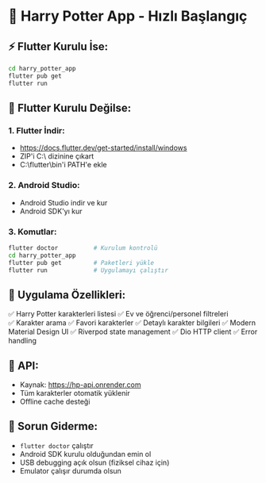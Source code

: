 # 🚀 Harry Potter App - Hızlı Başlangıç

## ⚡ Flutter Kurulu İse:
```bash
cd harry_potter_app
flutter pub get
flutter run
```

## 🔧 Flutter Kurulu Değilse:

### 1. Flutter İndir:
- https://docs.flutter.dev/get-started/install/windows
- ZIP'i C:\ dizinine çıkart
- C:\flutter\bin'i PATH'e ekle

### 2. Android Studio:
- Android Studio indir ve kur
- Android SDK'yı kur

### 3. Komutlar:
```bash
flutter doctor          # Kurulum kontrolü
cd harry_potter_app
flutter pub get         # Paketleri yükle
flutter run             # Uygulamayı çalıştır
```

## 📱 Uygulama Özellikleri:
✅ Harry Potter karakterleri listesi
✅ Ev ve öğrenci/personel filtreleri  
✅ Karakter arama
✅ Favori karakterler
✅ Detaylı karakter bilgileri
✅ Modern Material Design UI
✅ Riverpod state management
✅ Dio HTTP client
✅ Error handling

## 🎯 API:
- Kaynak: https://hp-api.onrender.com
- Tüm karakterler otomatik yüklenir
- Offline cache desteği

## 🐛 Sorun Giderme:
- `flutter doctor` çalıştır
- Android SDK kurulu olduğundan emin ol
- USB debugging açık olsun (fiziksel cihaz için)
- Emulator çalışır durumda olsun 